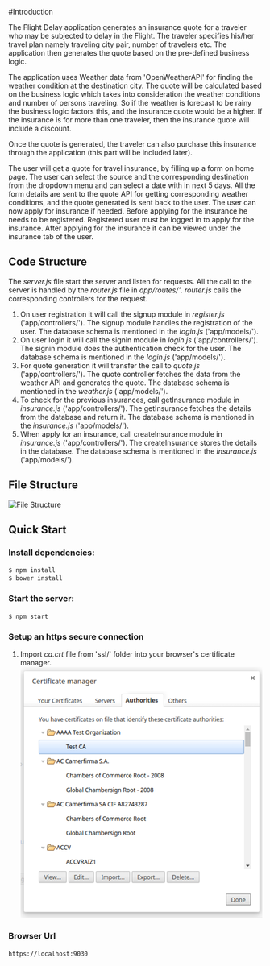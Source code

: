 #Introduction

The Flight Delay application generates an insurance quote for a traveler who may be subjected to delay in the Flight. The traveler specifies his/her travel plan namely traveling city pair, number of travelers etc. The application then generates the quote based on the pre-defined business logic.


The application uses Weather data from 'OpenWeatherAPI' for finding the weather condition at the destination city. The quote will be calculated based on the business logic which takes into consideration the weather conditions and number of persons traveling. So if the weather is forecast to be rainy the business logic factors this, and the insurance quote would be a higher. If the insurance is for more than one traveler, then the insurance quote will include a discount.

Once the quote is generated, the traveler can also purchase this insurance through the application (this part will be included later).

The user will get a quote for travel insurance, by filling up a form on home page. The user can select the source and the corresponding destination from the dropdown menu and can select a date with in next 5 days. All the form details are sent to the quote API for getting corresponding weather conditions, and the quote generated is sent back to the user. The user can now apply for insurance if needed. Before applying for the insurance he needs to be registered. Registered user must be logged in to apply for the insurance. After applying for the insurance it can be viewed under the insurance tab of the user.


## Code Structure
The *server.js* file start the server and listen for requests. All the call to the server is handled by the *router.js* file in *app/routes/'*.
*router.js* calls the corresponding controllers for the request.

1. On user registration it will call the signup module in *register.js* ('app/controllers/').
The signup module handles the registration of the user.
The database schema is mentioned in the *login.js* ('app/models/').
2. On user login it will call the signin module in *login.js* ('app/controllers/').
The signin module does the authentication check for the user.
The database schema is mentioned in the *login.js* ('app/models/').
3. For quote generation it will transfer the call to *quote.js* ('app/controllers/').
The quote controller fetches the data from the weather API and generates the quote.
The database schema is mentioned in the *weather.js* ('app/models/').
4. To check for the previous insurances, call getInsurance module in *insurance.js* ('app/controllers/').
The getInsurance fetches the details from the database and return it.
The database schema is mentioned in the *insurance.js* ('app/models/').
5. When apply for an insurance, call createInsurance module in *insurance.js* ('app/controllers/').
The createInsurance stores the details in the database.
The database schema is mentioned in the *insurance.js* ('app/models/').

## File Structure
![File Structure](./images/filestructure.xcf)

## Quick Start

### Install dependencies:
```
$ npm install
$ bower install
```
### Start the server:
```
$ npm start
```
### Setup an https secure connection
 1. Import *ca.crt*  file from 'ssl/' folder into your browser's certificate manager.
 ![certificate Manager](./images/certificate_manager.png)

### Browser Url
```
https://localhost:9030
```
